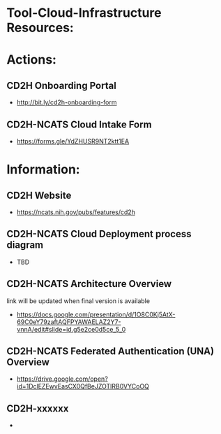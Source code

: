 # Tool-Cloud-Infrastructure Resources:

# Actions:

## CD2H Onboarding Portal 
- http://bit.ly/cd2h-onboarding-form

## CD2H-NCATS Cloud Intake Form 
- https://forms.gle/YdZHUSR9NT2ktt1EA



# Information:

## CD2H Website 
- https://ncats.nih.gov/pubs/features/cd2h

## CD2H-NCATS Cloud Deployment process diagram
- TBD

## CD2H-NCATS Architecture Overview  
link will be updated when final version is available
- https://docs.google.com/presentation/d/1O8C0Kj5AtX-69C0eY79zaftAQFPYAWAELAZ2Y7-vnnA/edit#slide=id.g5e2ce0d5ce_5_0

## CD2H-NCATS Federated Authentication (UNA) Overview
- https://drive.google.com/open?id=1DclEZEwvEasCX0QfBeJZOTlRB0VYCoOQ

## CD2H-xxxxxx
- 
